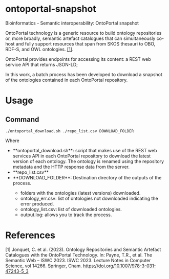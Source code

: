 # ontoportal-snapshot
Bioinformatics - Semantic interoperability: OntoPortal snapshot 

OntoPortal technology is a generic resource to build ontology repositories or, more broadly, semantic artefact catalogues that can simultaneously co-host and fully support resources that span from SKOS thesauri to OBO, RDF-S, and OWL ontologies. [[1]](#1).

OntoPortal provides endpoints for accessing its content: a REST web service API that returns JSON-LD;

In this work, a batch process has been developed to download a snapshot of the ontologies contained in each OntoPortal repository.

# Usage
## Command
`./ontoportal_download.sh ./repo_list.csv DOWNLOAD_FOLDER`

Where

<ul>
  <li>**ontoportal_download.sh**: script that makes use of the REST web services API in each OntoPortal repository to download the latest version of each ontology. The ontology is renamed using the repository metadata and the HTTP response data from the server.</li>
  <li>**repo_list.csv**</li>
  <li>**DOWNLOAD_FOLDER**: Destination directory of the outputs of the process.</li>
  <ul>
    <li>folders with the ontologies (latest versions) downloaded.</li>
    <li>ontology_err.csv: list of ontologies not downloaded indicating the error produced.</li>
    <li>ontology_list.csv: list of downloaded ontologies.</li>
    <li>output.log: allows you to track the process.</li>
  </ul>
</ul>

# References
<a id="1">[1]</a> 
Jonquet, C. et al. (2023). Ontology Repositories and Semantic Artefact Catalogues with the OntoPortal Technology. In: Payne, T.R., et al. The Semantic Web – ISWC 2023. ISWC 2023. Lecture Notes in Computer Science, vol 14266. Springer, Cham. https://doi.org/10.1007/978-3-031-47243-5_3
